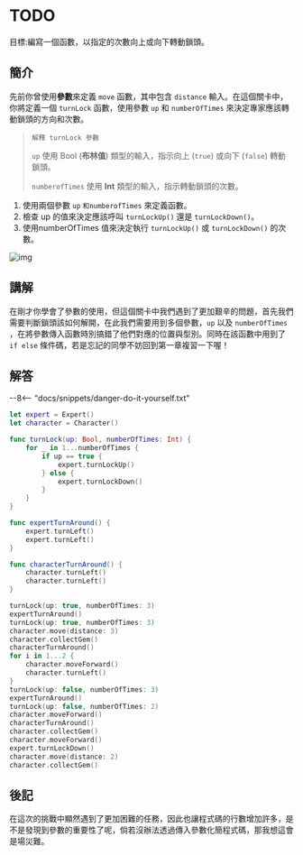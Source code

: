 # TODO

目標:編寫一個函數，以指定的次數向上或向下轉動鎖頭。

## 簡介

先前你曾使用**參數**來定義 `move` 函數，其中包含 `distance` 輸入。在這個關卡中，你將定義一個 `turnLock` 函數，使用參數 `up` 和 `numberOfTimes` 來決定專家應該轉動鎖頭的方向和次數。
> `解釋 turnLock 參數`
> 
> `up` 使用 Bool (**布林值**) 類型的輸入，指示向上 (`true`) 或向下 (`false`) 轉動鎖頭。
> 
> `numberofTimes` 使用 **Int** 類型的輸入，指示轉動鎖頭的次數。

1. 使用兩個參數 `up` `和numberofTimes` 來定義函數。
2. 檢查 up 的值來決定應該呼叫 `turnLockUp()` 還是 `turnLockDown()`。
3. 使用numberOfTimes 值來決定執行 `turnLockUp()` 或 `turnLockDown()` 的次數。


![img](https://imagedelivery.net/cdkaXPuFls5qlrh3GM4hfA/a02eba78-a22e-4c6f-45ce-e761e64b6f00/public)

## 講解

在剛才你學會了參數的使用，但這個關卡中我們遇到了更加艱辛的問題，首先我們需要判斷鎖頭該如何解開，在此我們需要用到多個參數，`up` 以及 `numberOfTimes` ，在將參數傳入函數時別搞錯了他們對應的位置與型別。同時在該函數中用到了 `if else` 條件碼，若是忘記的同學不妨回到第一章複習一下喔！

## 解答

--8<-- "docs/snippets/danger-do-it-yourself.txt"

```swift linenums="1"
let expert = Expert()
let character = Character()

func turnLock(up: Bool, numberOfTimes: Int) {
    for _ in 1...numberOfTimes {
        if up == true {
            expert.turnLockUp()
        } else {
            expert.turnLockDown()
        }
    }
}

func expertTurnAround() {
    expert.turnLeft()
    expert.turnLeft()
}

func characterTurnAround() {
    character.turnLeft()
    character.turnLeft()
}

turnLock(up: true, numberOfTimes: 3)
expertTurnAround()
turnLock(up: true, numberOfTimes: 3)
character.move(distance: 3)
character.collectGem()
characterTurnAround()
for i in 1...2 {
    character.moveForward()
    character.turnLeft()
}
turnLock(up: false, numberOfTimes: 3)
expertTurnAround()
turnLock(up: false, numberOfTimes: 2)
character.moveForward()
characterTurnAround()
character.collectGem()
character.moveForward()
expert.turnLockDown()
character.move(distance: 2)
character.collectGem()
```

## 後記

在這次的挑戰中顯然遇到了更加困難的任務，因此也讓程式碼的行數增加許多，是不是發現到參數的重要性了呢，倘若沒辦法透過傳入參數化簡程式碼，那我想這會是場災難。
